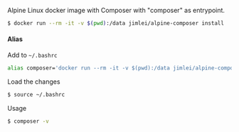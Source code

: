 Alpine Linux docker image with Composer with "composer" as entrypoint.

```bash
$ docker run --rm -it -v $(pwd):/data jimlei/alpine-composer install
```

#### Alias
Add to `~/.bashrc`
```bash
alias composer='docker run --rm -it -v $(pwd):/data jimlei/alpine-composer'
```

Load the changes
```bash
$ source ~/.bashrc
```

Usage
```bash
$ composer -v
```

